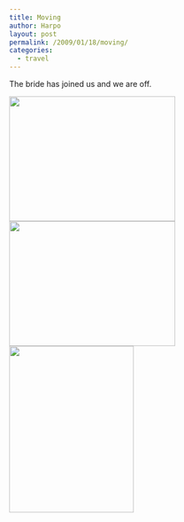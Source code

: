 ```yaml
---
title: Moving
author: Harpo
layout: post
permalink: /2009/01/18/moving/
categories:
  - travel
---
```

The bride has joined us and we are off.

[<img src="http://harpojaeger.com/wp-content/uploads/2009/01/l-640-480-4b3f3adb-afcf-4113-8e4c-063df169a1e8.jpeg" alt="" width="300" height="225" class="alignnone size-full wp-image-364" />][1][<img src="http://harpojaeger.com/wp-content/uploads/2009/01/l-640-480-945d8ee6-a5d3-40cd-9af9-83ea90e6dc22.jpeg" alt="" width="300" height="225" class="alignnone size-full wp-image-364" />][2][<img src="http://harpojaeger.com/wp-content/uploads/2009/01/p-640-480-25c5ce78-b763-4acc-97ea-3af083454761.jpeg" alt="" width="225" height="300" class="alignnone size-full wp-image-364" />][3]

 [1]: http://harpojaeger.com/wp-content/uploads/2009/01/l-640-480-4b3f3adb-afcf-4113-8e4c-063df169a1e8.jpeg
 [2]: http://harpojaeger.com/wp-content/uploads/2009/01/l-640-480-945d8ee6-a5d3-40cd-9af9-83ea90e6dc22.jpeg
 [3]: http://harpojaeger.com/wp-content/uploads/2009/01/p-640-480-25c5ce78-b763-4acc-97ea-3af083454761.jpeg